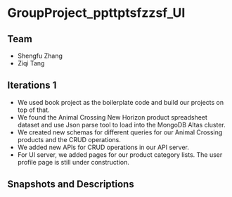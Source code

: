 # GroupProject_ppttptsfzzsf_UI

## Team
* Shengfu Zhang
* Ziqi Tang

## Iterations 1
* We used book project as the boilerplate code and build our projects on top of that.
* We found the Animal Crossing New Horizon product spreadsheet dataset and use Json 
parse tool to load into the MongoDB Altas cluster.
* We created new schemas for different queries for our Animal Crossing products and the CRUD operations.
* We added new APIs for CRUD operations in our API server.
* For UI server, we added pages for our product category lists. The user profile page is still under construction.


## Snapshots and Descriptions

